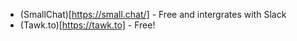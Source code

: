 * (SmallChat)[https://small.chat/] - Free and intergrates with Slack
* (Tawk.to)[https://tawk.to] - Free!